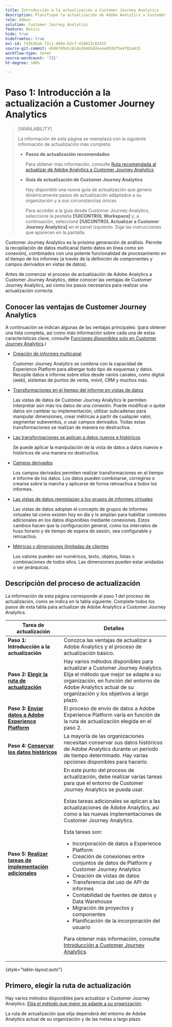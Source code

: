 ```yaml
---
title: Introducción a la actualización a Customer Journey Analytics
description: Planifique la actualización de Adobe Analytics a Customer Journey Analytics
role: Admin
solution: Customer Journey Analytics
feature: Basics
hide: true
hidefromtoc: true
exl-id: fd3b36ab-72c1-469a-b2c7-419813c82425
source-git-commit: eb9b749a5c61da3b4b5d2eeeed93bf5e4702a415
workflow-type: tm+mt
source-wordcount: '721'
ht-degree: 100%

---
```


# Paso 1: Introducción a la actualización a Customer Journey Analytics

>[!AVAILABILITY]
>
>La información de esta página se reemplaza con la siguiente información de actualización más completa: <ul><li>**Pasos de actualización recomendados**<p>Para obtener más información, consulte [Ruta recomendada al actualizar de Adobe Analytics a Customer Journey Analytics](/help/getting-started/cja-upgrade/cja-upgrade-recommendations.md).</p></li><li>**Guía de actualización de Customer Journey Analytics**<p>Hay disponible una nueva guía de actualización que genera dinámicamente pasos de actualización adaptados a su organización y a sus circunstancias únicas.</p><p>Para acceder a la guía desde Customer Journey Analytics, seleccione la pestaña **[!UICONTROL Workspace]** y, a continuación, seleccione **[!UICONTROL Actualizar a Customer Journey Analytics]** en el panel izquierdo. Siga las instrucciones que aparecen en la pantalla.</p></li></ul>

Customer Journey Analytics es la próxima generación de análisis. Permite la recopilación de datos multicanal (tanto datos en línea como sin conexión), combinados con una potente funcionalidad de procesamiento en el tiempo de los informes (a través de la definición de componentes y campos derivados en vistas de datos).

Antes de comenzar el proceso de actualización de Adobe Analytics a Customer Journey Analytics, debe conocer las ventajas de Customer Journey Analytics, así como los pasos necesarios para realizar una actualización correcta.

## Conocer las ventajas de Customer Journey Analytics

A continuación se indican algunas de las ventajas principales: (para obtener una lista completa, así como más información sobre cada una de estas características clave, consulte [Funciones disponibles solo en Customer Journey Analytics](/help/getting-started/aa-vs-cja/cja-aa.md#adobe-customer-journey-analytics-features-not-available-in-adobe-analytics).)

* [Creación de informes multicanal](/help/getting-started/aa-to-cja-user.md#changes-to-data-architecture)

  Customer Journey Analytics se combina con la capacidad de Experience Platform para albergar todo tipo de esquemas y datos. Recopile datos e informe sobre ellos desde varios canales, como digital (web), sistemas de puntos de venta, móvil, CRM y muchos más.

* [Transformaciones en el tiempo del informe en vistas de datos](/help/getting-started/aa-vs-cja/vrs-dataview-sandbox-adc.md#customer-journey-analytics-data-views)

  Las vistas de datos de Customer Journey Analytics le permiten interpretar aún más los datos de una conexión. Puede modificar o quitar datos sin cambiar su implementación, utilizar subcadenas para manipular dimensiones, crear métricas a partir de cualquier valor, segmentar subeventos, o usar campos derivados. Todas estas transformaciones se realizan de manera no destructiva. 

* [Las transformaciones se aplican a datos nuevos e históricos](/help/getting-started/aa-vs-cja/vrs-dataview-sandbox-adc.md)

  Se puede aplicar la manipulación de la vista de datos a datos nuevos e históricos de una manera no destructiva.

* [Campos derivados](/help/data-views/derived-fields/derived-fields.md)

  Los campos derivados permiten realizar transformaciones en el tiempo e informe de los datos. Los datos pueden combinarse, corregirse o crearse sobre la marcha y aplicarse de forma retroactiva a todos los informes.

* [Las vistas de datos reemplazan a los grupos de informes virtuales](/help/getting-started/aa-to-cja-user.md#changes-to-the-concept-of-virtual-report-suites)

  Las vistas de datos adoptan el concepto de grupos de informes virtuales tal como existen hoy en día y lo amplían para habilitar controles adicionales en los datos disponibles mediante conexiones. Estos cambios hacen que la configuración general, como los intervalos de huso horario y de tiempo de espera de sesión, sea configurable y retroactiva. 

* [Métricas y dimensiones ilimitadas de clientes](/help/getting-started/aa-to-cja-user.md#changes-to-the-concept-of-evars-and-props)

  Los valores pueden ser numéricos, texto, objetos, listas o combinaciones de todos ellos. Las dimensiones pueden estar anidadas o ser jerárquicas. 

## Descripción del proceso de actualización

<!-- Include a graphic of the end-to-end process, as well as links to each step of the process -->
La información de esta página corresponde al paso 1 del proceso de actualización, como se indica en la tabla siguiente. Complete todos los pasos de esta tabla para actualizar de Adobe Analytics a Customer Journey Analytics.

| Tarea de actualización | Detalles |
|---------|----------|
| <span class="preview">**Paso 1: Introducción a la actualización**</span> | <span class="preview">Conozca las ventajas de actualizar a Adobe Analytics y el proceso de actualización básico.</span> |
| **Paso 2: [Elegir la ruta de actualización](/help/getting-started/cja-upgrade/cja-upgrade-path.md)** | Hay varios métodos disponibles para actualizar a Customer Journey Analytics. Elija el método que mejor se adapte a su organización, en función del entorno de Adobe Analytics actual de su organización y los objetivos a largo plazo. |
| **Paso 3: [Enviar datos a Adobe Experience Platform](/help/getting-started/cja-upgrade/cja-upgrade-send-to-platform.md)** | El proceso de envío de datos a Adobe Experience Platform varía en función de la ruta de actualización elegida en el paso 2. |
| **Paso 4: [Conservar los datos históricos](/help/getting-started/cja-upgrade/cja-upgrade-historical-data.md)** | La mayoría de las organizaciones necesitan conservar sus datos históricos de Adobe Analytics durante un periodo de tiempo determinado. Hay varias opciones disponibles para hacerlo. |
| **Paso 5: [Realizar tareas de implementación adicionales](/help/getting-started/cja-getting-started.md)** | En este punto del proceso de actualización, debe realizar varias tareas para que el entorno de Customer Journey Analytics se pueda usar.<p>Estas tareas adicionales se aplican a las actualizaciones de Adobe Analytics, así como a las nuevas implementaciones de Customer Journey Analytics.</p><p>Esta tareas son:</p><ul><li>Incorporación de datos a Experience Platform</li><li>Creación de conexiones entre conjuntos de datos de Platform y Customer Journey Analytics</li><li>Creación de vistas de datos </li><li>Transferencia del uso de API de informes</li><li>Contabilidad de fuentes de datos y Data Warehouse</li><li>Migración de proyectos y componentes</li><li>Planificación de la incorporación del usuario</li></ul> <p>Para obtener más información, consulte [Introducción a Customer Journey Analytics](/help/getting-started/cja-getting-started.md). |

{style="table-layout:auto"}

## Primero, elegir la ruta de actualización

Hay varios métodos disponibles para actualizar a Customer Journey Analytics. [Elija el método que mejor se adapte a su organización](/help/getting-started/cja-upgrade/cja-upgrade-path.md).

La ruta de actualización que elija dependerá del entorno de Adobe Analytics actual de su organización y de las metas a largo plazo.
